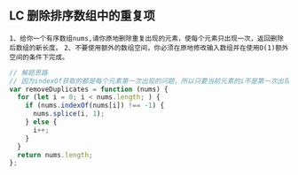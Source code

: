 ## LC 删除排序数组中的重复项

`1、给你一个有序数组nums,请你原地删除重复出现的元素，使每个元素只出现一次，返回删除后数组的新长度。`
`2、不要使用额外的数组空间，你必须在原地修改输入数组并在使用O(1)额外空间的条件下完成。`

```js
// 解题思路
// 因为indexOf获取的都是每个元素第一次出现的问题，所以只要当前元素的i不是第一次出现，那就说明是重复元素，利用splice删除执行元素即可。
var removeDuplicates = function (nums) {
  for (let i = 0; i < nums.length; ) {
    if (nums.indexOf(nums[i]) !== -1) {
      nums.splice(i, 1);
    } else {
      i++;
    }
  }
  return nums.length;
};
```
